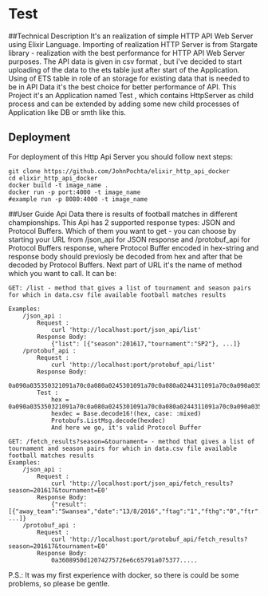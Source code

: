 # Test

##Technical Description
It's an realization of simple HTTP API Web Server using Elixir Language. Importing of realization HTTP Server is from Stargate library - realization with the best performance for HTTP API Web Server purposes.
The API data is given in csv format , but i've decided to start uploading of the data to the ets table just after start of the Application. Using of ETS table in role of an storage for existing data that is needed to be in API Data it's the best choice for better performance of API. This Project it's an Application named Test , which contains HttpServer as child process and can be extended by adding some new child processes of Application like DB or smth like this.

## Deployment
For deployment of this Http Api Server you should follow next steps:
```
git clone https://github.com/JohnPochta/elixir_http_api_docker
cd elixir_http_api_docker
docker build -t image_name .
docker run -p port:4000 -t image_name
#example run -p 8080:4000 -t image_name
```
##User Guide
Api Data there is results of football matches in different championships.
This Api has 2 supported response types: JSON and Protocol Buffers. Which of them you want to get - you can choose by starting your URL from 
/json_api for JSON response
and
/protobuf_api for Protocol Buffers response, where Protocol Buffer encoded in hex-string and response body should previosly be decoded from hex and after that be decoded by Protocol Buffers. 
Next part of URL it's the name of method which you want to call. It can be:
```
GET: /list - method that gives a list of tournament and season pairs for which in data.csv file available football matches results

Examples:
	/json_api :
		Request :
			curl 'http://localhost:port/json_api/list'
		Response Body:
			{"list": [{"season":201617,"tournament":"SP2"}, ...]}
	/protobuf_api :
		Request :
			curl 'http://localhost:port/protobuf_api/list'
		Response Body:
			0a090a035350321091a70c0a080a0245301091a70c0a080a0244311091a70c0a090a035350311091a70c0a090a0353503210aca60c0a090a0353503110aca60
		Test :
			hex = 0a090a035350321091a70c0a080a0245301091a70c0a080a0244311091a70c0a090a035350311091a70c0a090a0353503210aca60c0a090a0353503110aca60
			hexdec = Base.decode16!(hex, case: :mixed)
			Protobufs.ListMsg.decode(hexdec)
			And here we go, it's valid Protocol Buffer
```

```
GET: /fetch_results?season=&tournament= - method that gives a list of tournament and season pairs for which in data.csv file available football matches results
Examples:
	/json_api :
		Request :
			curl 'http://localhost:port/json_api/fetch_results?season=201617&tournament=E0'
		Response Body:
			{"result":[{"away_team":"Swansea","date":"13/8/2016","ftag":"1","fthg":"0","ftr":"A","home_team":"Burnley","htag":"0","hthg":"0","htr":"D","id":1685,"season":201617,"tournament":"E0"}, ...]}
	/protobuf_api :
		Request :
			curl 'http://localhost:port/protobuf_api/fetch_results?season=201617&tournament=E0'
		Response Body:
			0a3608950d12074275726e6c65791a075377.....
```
P.S.: It was my first experience with docker, so there is could be some problems, so please be gentle.
